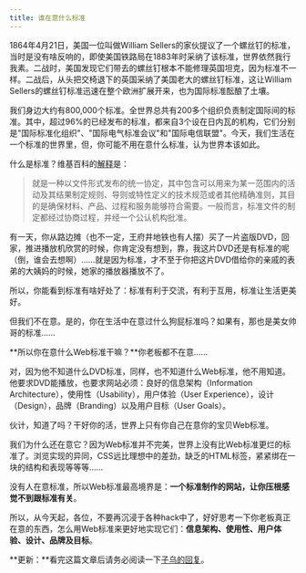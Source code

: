 ```yaml
---
title: 谁在意什么标准
---
```

1864年4月21日，美国一位叫做William Sellers的家伙提议了一个螺丝钉的标准，当时是没有啥反响的，即使美国铁路局在1883年时采纳了该标准，世界依然我行我素。二战时，美国发现它们带去的螺丝钉根本不能修理英国坦克，因为标准不一样。二战后，从头把交椅退下的英国采纳了美国老大的螺丝钉标准，这让William Sellers的螺丝钉标准迅速在整个欧洲扩展开来，也为国际标准酝酿了土壤。

我们身边大约有800,000个标准。全世界总共有200多个组织负责制定国际间的标准。其中，超过96%的已经发布的标准，都来自3个设在日内瓦的机构，它们分别是"国际标准化组织"、"国际电气标准会议"和"国际电信联盟"。今天，我们生活在一个标准的世界里，但，你可能不用在意什么标准，认为世界本该如此。

什么是标准？维基百科的[解释][0]是：

> 就是一种以文件形式发布的统一协定，其中包含可以用来为某一范围内的活动及其结果制定规则、导则或特性定义的技术规范或者其他精确准则，其目的是确保材料、产品、过程和服务能够符合需要。一般而言，标准文件的制定都经过协商过程，并经一个公认机构批准。
> 

有一天，你从路边摊（也不一定，王府井地铁也有人摆）买了一片盗版DVD，回家，推进播放机欣赏的时候，你肯定没有想到，靠，我这片DVD还是有标准的呢（倒，谁会去想啊）……就是因为标准，才不至于你把这片DVD借给你的亲戚的表弟的大姨妈的时候，她家的播放器播放不了。

所以，你能看到标准有啥好处了：标准有利于交流，有利于互用，标准让生活更美好。

但我们不在意。是的，你在生活中在意过什么狗屁标准吗？如果有，那也是美女帅哥的标准……

**所以你在意什么Web标准干嘛？**你老板都不在意……

对，因为他不知道什么DVD标准，同样，也不知道什么Web标准，他不用知道。他要求DVD能播放，也要求网站必须：良好的信息架构（Information Architecture），使用性（Usability），用户体验（User Experience），设计（Design），品牌（Branding）以及用户目标（User Goals）。

伙计，知道了吗？干好你的活，世界上只有你自己在意你的宝贝Web标准。

我们为什么还在意它？因为Web标准并不完美，世界上没有比Web标准更烂的标准了。浏览实现的异同，CSS远比理想中的差劲，缺乏的HTML标签，紧紧绑在一块的结构和表现等等等……

没有人在意标准，所以Web标准最高境界是：**一个标准制作的网站，让你压根感觉不到跟标准有关**。

所以，从今天起，各位，不要再沉浸于各种hack中了，好好思考一下你老板真正在意的东西，怎么用Web标准来更好地实现它们：**信息架构、使用性、用户体验、设计、品牌及目标**。

**更新：**看完这篇文章后请务必阅读一下[子乌的回复][1]。

[0]: https://secure.wikimedia.org/wikipedia/zh/wiki/%E6%A0%87%E5%87%86
[1]: http://realazy.com/blog/2006/09/09/who-cares-about-standards/#comment-2221
